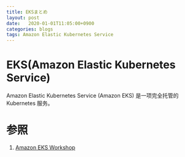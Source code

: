 ```yaml
---
title: EKSまとめ
layout: post
date:   2020-01-01T11:05:00+0900
categories: blogs
tags: Amazon Elastic Kubernetes Service
---
```


# EKS(Amazon Elastic Kubernetes Service)

Amazon Elastic Kubernetes Service (Amazon EKS) 是一项完全托管的 Kubernetes 服务。

# 参照

1. [Amazon EKS Workshop](https://eksworkshop.com/)
